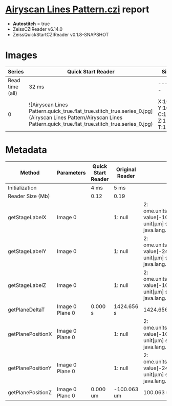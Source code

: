 # [Airyscan Lines Pattern.czi](https://zenodo.org/record/6848342/files/Airyscan%20Lines%20Pattern.czi) report
 - **Autostitch** = true
 - ZeissCZIReader v6.14.0
 - ZeissQuickStartCZIReader v0.1.8-SNAPSHOT

# Images 

| Series            | Quick Start Reader | Size | Original Reader | Size | #Diffs |
|-------------------|--------------------|------|-----------------|------|--------|
| Read time (all)   |32 ms|------|45 ms|------|--------|
|0|![Airyscan Lines Pattern.quick_true.flat_true.stitch_true.series_0.jpg](Airyscan Lines Pattern/Airyscan Lines Pattern.quick_true.flat_true.stitch_true.series_0.jpg)|X:1000<br>Y:1000<br>C:1<br>Z:1<br>T:1|![Airyscan Lines Pattern.quick_false.flat_true.stitch_true.series_0.jpg](Airyscan Lines Pattern/Airyscan Lines Pattern.quick_false.flat_true.stitch_true.series_0.jpg)|X:1000<br>Y:1000<br>C:1<br>Z:1<br>T:1|0|

# Metadata

|  Method            | Parameters       | Quick Start Reader | Original Reader | Delta  |
| -------------------|------------------|--------------------|-----------------|------- |
| Initialization     |                  |4 ms|5 ms|        |
| Reader Size (Mb)     |                  |0.12|0.19|        |
| getStageLabelX| Image 0 | | 1: null| 2: ome.units.quantity.Length: value[-10942.2], unit[µm] stored as java.lang.Double |
| getStageLabelY| Image 0 | | 1: null| 2: ome.units.quantity.Length: value[-2472.76], unit[µm] stored as java.lang.Double |
| getStageLabelZ| Image 0 | | 1: null| 2: ome.units.quantity.Length: value[-100.063], unit[µm] stored as java.lang.Double |
| getPlaneDeltaT| Image 0 Plane 0 |  0.000 s |  1424.656 s | 1424.656 s |
| getPlanePositionX| Image 0 Plane 0 | | 1: null| 2: ome.units.quantity.Length: value[-10942.2], unit[µm] stored as java.lang.Double |
| getPlanePositionY| Image 0 Plane 0 | | 1: null| 2: ome.units.quantity.Length: value[-2472.76], unit[µm] stored as java.lang.Double |
| getPlanePositionZ| Image 0 Plane 0 | 0.000 um | -100.063 um | 100.063 um |
